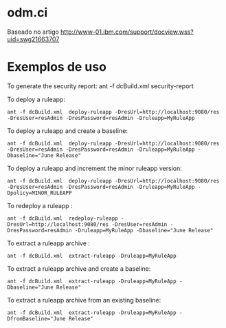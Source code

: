 # odm.ci
Baseado no artigo http://www-01.ibm.com/support/docview.wss?uid=swg21663707

# Exemplos de uso

To generate the security report: 
ant -f dcBuild.xml  security-report 

To deploy a ruleapp: 

``ant -f dcBuild.xml  deploy-ruleapp -DresUrl=http://localhost:9080/res -DresUser=resAdmin -DresPassword=resAdmin -Druleapp=MyRuleApp``

To deploy a ruleapp and create a baseline: 

``ant -f dcBuild.xml  deploy-ruleapp -DresUrl=http://localhost:9080/res -DresUser=resAdmin -DresPassword=resAdmin -Druleapp=MyRuleApp -Dbaseline="June Release"`` 

To deploy a ruleapp and increment the minor ruleapp version:

``ant -f dcBuild.xml  deploy-ruleapp -DresUrl=http://localhost:9080/res -DresUser=resAdmin -DresPassword=resAdmin -Druleapp=MyRuleApp -Dpolicy=MINOR_RULEAPP`` 

To redeploy a ruleapp : 

``ant -f dcBuild.xml  redeploy-ruleapp -DresUrl=http://localhost:9080/res -DresUser=resAdmin -DresPassword=resAdmin -Druleapp=MyRuleApp -Dbaseline="June Release"`` 

To extract a ruleapp archive : 

``ant -f dcBuild.xml  extract-ruleapp -Druleapp=MyRuleApp``

To extract a ruleapp archive and create a baseline: 

``ant -f dcBuild.xml  extract-ruleapp -Druleapp=MyRuleApp -Dbaseline="June Release"``

To extract a ruleapp archive from an existing baseline: 

``ant -f dcBuild.xml  extract-ruleapp -Druleapp=MyRuleApp -DfromBaseline="June Release"``
